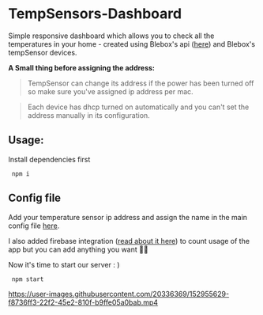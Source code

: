 # TempSensors-Dashboard

Simple responsive dashboard which allows you to check all the temperatures in your home - created using Blebox's api ([here](https://technical.blebox.eu/openapi_tempsensor/openAPI_tempSensor_20210118.html)) and Blebox's tempSensor devices.





**A Small thing before assigning the address:**

> TempSensor can change its address if the power has been turned off so make sure you've assigned ip address per mac.

> Each device has dhcp turned on automatically and you can't set the address manually in its configuration.



## Usage:

Install dependencies first

```
 npm i
```

## Config file


Add your temperature sensor ip address and assign the name in the main config file [ here](/config/ipList.json).



I also added firebase integration ([read about it here](/firebase/adminJSON.txt)) to count usage of the app but you can add anything you want 🤷‍♂️




Now it's time to start our server : )

```
 npm start
```

https://user-images.githubusercontent.com/20336369/152955629-f8736ff3-22f2-45e2-810f-b9ffe05a0bab.mp4
